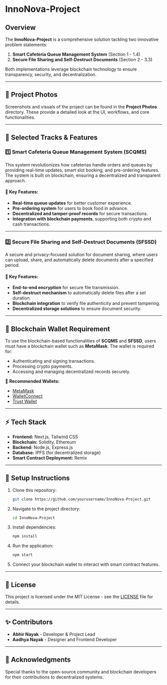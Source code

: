 # InnoNova-Project

## Overview
The **InnoNova-Project** is a comprehensive solution tackling two innovative problem statements:

1. **Smart Cafeteria Queue Management System** (Section 1 - 1.4)
2. **Secure File Sharing and Self-Destruct Documents** (Section 2 - 3.3)

Both implementations leverage blockchain technology to ensure transparency, security, and decentralization.

---

## 📸 Project Photos
Screenshots and visuals of the project can be found in the **Project Photos** directory. These provide a detailed look at the UI, workflows, and core functionalities.

---

## 🚀 Selected Tracks & Features

### 1️⃣ Smart Cafeteria Queue Management System (SCQMS)  
This system revolutionizes how cafeterias handle orders and queues by providing real-time updates, smart slot booking, and pre-ordering features. The system is built on blockchain, ensuring a decentralized and transparent approach.

#### 🔹 Key Features:
- **Real-time queue updates** for better customer experience.
- **Pre-ordering system** for users to book food in advance.
- **Decentralized and tamper-proof records** for secure transactions.
- **Integration with blockchain payments**, supporting both crypto and cash transactions.

---

### 2️⃣ Secure File Sharing and Self-Destruct Documents (SFSSD)  
A secure and privacy-focused solution for document sharing, where users can upload, share, and automatically delete documents after a specified period.

#### 🔹 Key Features:
- **End-to-end encryption** for secure file transmission.
- **Self-destruct mechanism** to automatically delete files after a set duration.
- **Blockchain integration** to verify file authenticity and prevent tampering.
- **Decentralized storage solutions** to ensure document security.

---

## 🔗 Blockchain Wallet Requirement
To use the blockchain-based functionalities of **SCQMS** and **SFSSD**, users must have a blockchain wallet such as **MetaMask**. The wallet is required for:
- Authenticating and signing transactions.
- Processing crypto payments.
- Accessing and managing decentralized records securely.

🔹 **Recommended Wallets:**
- [MetaMask](https://metamask.io/)
- [WalletConnect](https://walletconnect.com/)
- [Trust Wallet](https://trustwallet.com/)

---

## ⚡ Tech Stack
- **Frontend:** Next.js, Tailwind CSS
- **Blockchain:** Solidity, Ethereum
- **Backend:** Node.js, Express.js
- **Database:** IPFS (for decentralized storage)
- **Smart Contract Deployment:** Remix

---

## 📌 Setup Instructions
1. Clone this repository:
   ```sh
   git clone https://github.com/yourusername/InnoNova-Project.git
   ```
2. Navigate to the project directory:
   ```sh
   cd InnoNova-Project
   ```
3. Install dependencies:
   ```sh
   npm install
   ```
4. Run the application:
   ```sh
   npm start
   ```
5. Connect your blockchain wallet to interact with smart contract features.

---

## 📜 License
This project is licensed under the MIT License - see the [LICENSE](LICENSE) file for details.

---

## ✨ Contributors
- **Abhir Nayak** - Developer & Project Lead
- **Aadhya Nayak** - Designer and Frontend Developer

---

## 🤝 Acknowledgments
Special thanks to the open-source community and blockchain developers for their contributions to decentralized systems.


